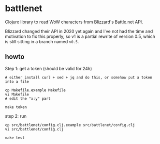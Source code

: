 # battlenet

Clojure library to read WoW characters from Blizzard's Battle.net API.

Blizzard changed their API in 2020 yet again and I've not had the
time and motivation to fix this properly, so v1 is a partial rewrite
of version 0.5, which is still sitting in a branch named `v0.5`.

## howto

Step 1: get a token (should be valid for 24h)

```
# either install curl + sed + jq and do this, or somehow put a token into a file

cp Makefile.example Makefile
vi Makefile
# edit the "x:y" part

make token
```

step 2: run

```
cp src/battlenet/config.clj.example src/battlenet/config.clj
vi src/battlenet/config.clj

make test
```